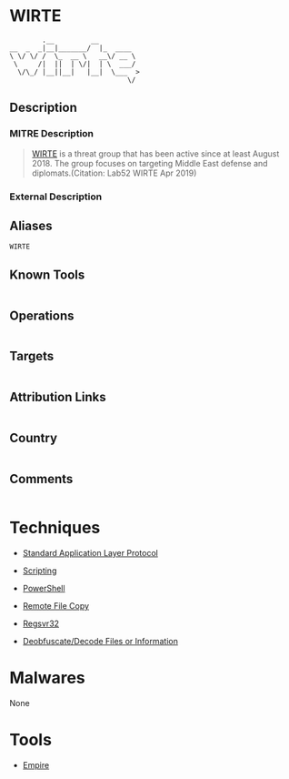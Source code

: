 
# WIRTE

```
        .__         __          
__  _  _|__|_______/  |_  ____  
\ \/ \/ /  \_  __ \   __\/ __ \ 
 \     /|  ||  | \/|  | \  ___/ 
  \/\_/ |__||__|   |__|  \___  >
                             \/ 

```

## Description

### MITRE Description

> [WIRTE](https://attack.mitre.org/groups/G0090) is a threat group that has been active since at least August 2018. The group focuses on targeting Middle East defense and diplomats.(Citation: Lab52 WIRTE Apr 2019)

### External Description

> 

## Aliases

```
WIRTE
```

## Known Tools

```

```

## Operations

```

```

## Targets

```

```

## Attribution Links

```

```

## Country

```

```

## Comments

```

```

# Techniques


* [Standard Application Layer Protocol](../techniques/Standard-Application-Layer-Protocol.md)

* [Scripting](../techniques/Scripting.md)
    
* [PowerShell](../techniques/PowerShell.md)
    
* [Remote File Copy](../techniques/Remote-File-Copy.md)
    
* [Regsvr32](../techniques/Regsvr32.md)
    
* [Deobfuscate/Decode Files or Information](../techniques/Deobfuscate-Decode-Files-or-Information.md)
    

# Malwares

None

# Tools


* [Empire](../tools/Empire.md)

